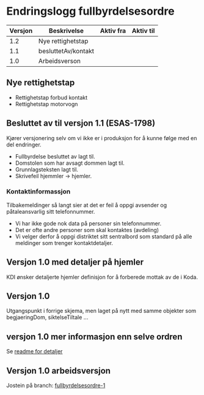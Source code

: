 # Endringslogg fullbyrdelsesordre

| Versjon | Beskrivelse         | Aktiv fra | Aktiv til |
|---------|---------------------|-----------|-----------|
| 1.2     | Nye rettighetstap   |           |           |
| 1.1     | besluttetAv/kontakt |           |           |
| 1.0     | Arbeidsverson       |           |           |

## Nye rettighetstap
* Rettighetstap forbud kontakt
* Rettighetstap motorvogn


## Besluttet av til versjon 1.1 (ESAS-1798)
Kjører versjonering selv om vi ikke er i produksjon for å kunne følge med en del endringer.
* Fullbyrdelse besluttet av lagt til.
* Domstolen som har avsagt dommen lagt til.
* Grunnlagsteksten lagt til.
* Skrivefeil hjemmler -> hjemler.
### Kontaktinformassjon
Tilbakemeldinger så langt sier at det er feil å oppgi avsender og påtaleansvarlig sitt telefonnummer.
* Vi har ikke gode nok data på personer sin telefonnummer.
* Det er ofte andre personer som skal kontaktes (avdeling)
* Vi velger derfor å oppgi distriktet sitt sentralbord som standard på alle meldinger som trenger kontaktdetaljer.
## Versjon 1.0 med detaljer på hjemler
KDI ønsker detaljerte hjemler definisjon for å forberede mottak av de i Koda.
## Versjon 1.0
Utgangspunkt i forrige skjema, men laget på nytt med samme objekter som begjaeringDom, siktelseTiltale ...
## versjon 1.0 mer informasjon enn selve ordren
Se [readme for detaljer](readme.md)
## Versjon 1.0 arbeidsversjon
Jostein på branch: [fullbyrdelsesordre-1](fullbyrdelsesordre-1)

